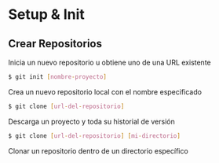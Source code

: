 # Setup & Init

## Crear Repositorios

Inicia un nuevo repositorio u obtiene uno de una URL existente

```bash
$ git init [nombre-proyecto]
```

Crea un nuevo repositorio local con el nombre especificado

```bash
$ git clone [url-del-repositorio]
```

Descarga un proyecto y toda su historial de versión

```bash
$ git clone [url-del-repositorio] [mi-directorio]
```

Clonar un repositorio dentro de un directorio específico

